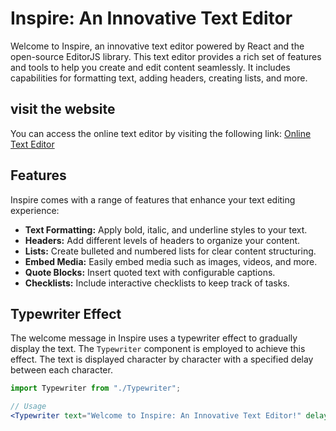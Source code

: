 # Inspire: An Innovative Text Editor

Welcome to Inspire, an innovative text editor powered by React and the open-source EditorJS library. This text editor provides a rich set of features and tools to help you create and edit content seamlessly. It includes capabilities for formatting text, adding headers, creating lists,  and more.

## visit the website
You can access the online text editor by visiting the following link: [Online Text Editor](https://texteditor-987a3.web.app/)

## Features

Inspire comes with a range of features that enhance your text editing experience:

- **Text Formatting:** Apply bold, italic, and underline styles to your text.
- **Headers:** Add different levels of headers to organize your content.
- **Lists:** Create bulleted and numbered lists for clear content structuring.
- **Embed Media:** Easily embed media such as images, videos, and more.
- **Quote Blocks:** Insert quoted text with configurable captions.
- **Checklists:** Include interactive checklists to keep track of tasks.

## Typewriter Effect

The welcome message in Inspire uses a typewriter effect to gradually display the text. The `Typewriter` component is employed to achieve this effect. The text is displayed character by character with a specified delay between each character.

```jsx
import Typewriter from "./Typewriter";

// Usage
<Typewriter text="Welcome to Inspire: An Innovative Text Editor!" delay={100} />

